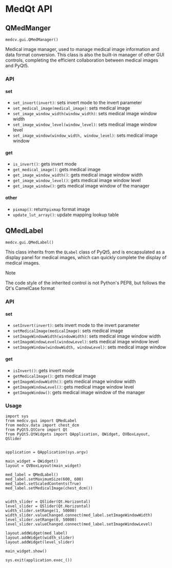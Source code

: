 # MedQt API

## QMedManger
```
medcv.gui.QMedManager()
```
Medical image manager, used to manage medical image information and data format conversion. This class is also the built-in manager of other GUI controls, completing the efficient collaboration between medical images and PyQt5.


### API

#### set
- ```set_invert(invert)```: sets invert mode to the invert parameter
- ```set_medical_image(medical_image)```: sets medical image
- ```set_image_window_width(window_width)```: sets medical image window width
- ```set_image_window_level(window_level)```: sets medical image window level
- ```set_image_window(window_width, window_level)```: sets medical image window

#### get
- ```is_invert()```: gets invert mode
- ```get_medical_image()```: gets medical image
- ```get_image_window_width()```: gets medical image window width
- ```get_image_window_level()```: gets medical image window level
- ```get_image_window()```: gets medical image window of the manager


#### other
- ```pixmap()```: return```pixmap``` format image
- ```update_lut_array()```: update mapping lookup table


## QMedLabel
```
medcv.gui.QMedLabel()
```
This class inherits from the ```QLabel``` class of PyQt5, and is encapsulated as a display panel for medical images, which can quickly complete the display of medical images.

<div class="admonition note">
    <p class="first admonition-title">Note</p>
    <p class="last">The code style of the inherited control is not Python's PEP8, but follows the Qt's CamelCase format</p>
</div>

### API

#### set
- ```setInvert(invert)```: sets invert mode to the invert parameter
- ```setMedicalImage(medicalImage)```: sets medical image
- ```setImageWindowWidth(windowWidth)```: sets medical image window width
- ```setImageWindowLevel(windowLevel)```: sets medical image window level
- ```setImageWindow(windowWidth, windowLevel)```: sets medical image window

#### get
- ```isInvert()```: gets invert mode
- ```getMedicalImage()```: gets medical image
- ```getImageWindowWidth()```: gets medical image window width
- ```getImageWindowLevel()```: gets medical image window level
- ```getImageWindow()```: gets medical image window of the manager

### Usage
```
import sys
from medcv.gui import QMedLabel
from medcv.data import chest_dcm
from PyQt5.QtCore import Qt
from PyQt5.QtWidgets import QApplication, QWidget, QVBoxLayout, QSlider


application = QApplication(sys.argv)

main_widget = QWidget()
layout = QVBoxLayout(main_widget)

med_label = QMedLabel()
med_label.setMaximumSize(600, 600)
med_label.setScaledContents(True)
med_label.setMedicalImage(chest_dcm())


width_slider = QSlider(Qt.Horizontal)
level_slider = QSlider(Qt.Horizontal)
width_slider.setRange(1, 50000)
width_slider.valueChanged.connect(med_label.setImageWindowWidth)
level_slider.setRange(0, 50000)
level_slider.valueChanged.connect(med_label.setImageWindowLevel)

layout.addWidget(med_label)
layout.addWidget(width_slider)
layout.addWidget(level_slider)

main_widget.show()

sys.exit(application.exec_())
```
